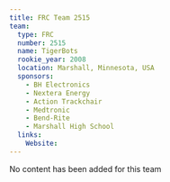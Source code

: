 ```yaml
---
title: FRC Team 2515
team:
  type: FRC
  number: 2515
  name: TigerBots
  rookie_year: 2008
  location: Marshall, Minnesota, USA
  sponsors:
    - BH Electronics
    - Nextera Energy
    - Action Trackchair
    - Medtronic
    - Bend-Rite
    - Marshall High School
  links:
    Website: 
---
```

No content has been added for this team
